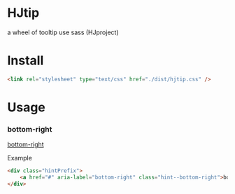 # HJtip
a wheel of tooltip use sass (HJproject)

# Install

```HTML
<link rel="stylesheet" type="text/css" href="./dist/hjtip.css" />
```

# Usage
### bottom-right

<div class="hintPrefix">
    <a href="#" aria-label="bottom-right" class="hint--bottom-right">bottom-right</a>   
</div>



Example

```HTML
<div class="hintPrefix">
    <a href="#" aria-label="bottom-right" class="hint--bottom-right">bottom-right</a>
</div>
    
```